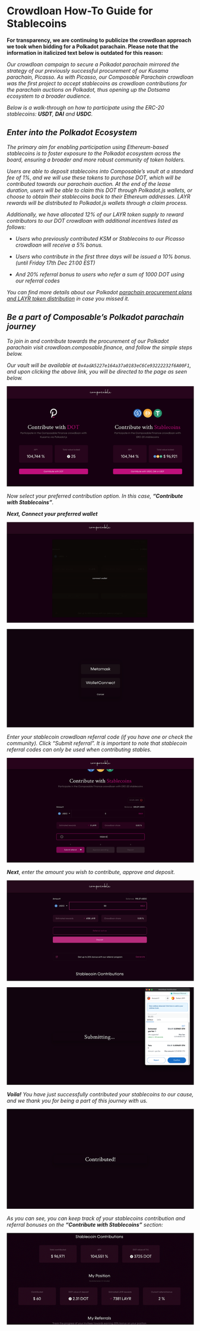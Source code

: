 # Crowdloan How-To Guide for Stablecoins

**For transparency, we are continuing to publicize the crowdloan approach we 
took when bidding for a Polkadot parachain. Please note that the information in 
italicized text below is outdated for this reason:**

*Our crowdloan campaign to secure a Polkadot parachain mirrored the strategy of 
our previously successful procurement of our Kusama parachain, Picasso. As with 
Picasso, our Composable Parachain crowdloan was the first project to accept 
stablecoins as crowdloan contributions for the parachain auctions on Polkadot, 
thus opening up the Dotsama ecosystem to a broader audience.*

*Below is a walk-through on how to participate using the ERC-20 stablecoins: 
**USDT**, **DAI** and **USDC**.*

## *Enter into the Polkadot Ecosystem*

*The primary aim for enabling participation using Ethereum-based stablecoins is 
to foster exposure to the Polkadot ecosystem across the board, ensuring a 
broader and more robust community of token holders.*

*Users are able to deposit stablecoins into Composable’s vault at a standard fee 
of 1%, and we will use these tokens to purchase DOT, which will be contributed 
towards our parachain auction. At the end of the lease duration, users will be 
able to claim this DOT through Polkadot.js wallets, or choose to obtain their 
stablecoins back to their Ethereum addresses. LAYR rewards will be distributed 
to Polkadot.js wallets through a claim process.*

*Additionally, we have allocated 12% of our LAYR token supply to reward 
contributors to our DOT crowdloan with additional incentives listed as 
follows:*

* *Users who previously contributed KSM or Stablecoins to our Picasso crowdloan 
  will receive a 5% bonus.*

* *Users who contribute in the first three days will be issued a 10% bonus. 
  (until Friday 17th Dec 21:00 EST)*

* *And 20% referral bonus to users who refer a sum of 1000 DOT using our 
  referral codes*

*You can find more details about our Polkadot [parachain procurement plans and 
LAYR token distribution](https://composablefi.medium.com/announcing-the-composable-polkadot-parachain-procurement-plans-a4e8dd82c4fe) 
in case you missed it.*

## *Be a part of Composable’s Polkadot parachain journey*

*To join in and contribute towards the procurement of our Polkadot parachain 
visit crowdloan.composable.finance, and follow the simple steps below.*

*Our vault will be available at `0x4adA5227e164a37a0183eC6Ce93222232f6A00F1`, and 
upon clicking the above link, you will be directed to the page as seen below.*

![cl-sc-1](./cl-sc-1.png)

*Now select your preferred contribution option. In this case, **“Contribute with 
Stablecoins”**.*

***Next, Connect your preferred wallet***

![cl-sc-2](./cl-sc-2.png)

![cl-sc-3](./cl-sc-3.png)

*Enter your stablecoin crowdloan referral code (if you have one or check the 
community). Click “Submit referral”. It is important to note that stablecoin 
referral codes can only be used when contributing stables.*

![cl-sc-4](./cl-sc-4.png)

***Next***, *enter the amount you wish to contribute, approve and deposit.*

![cl-sc-5](./cl-sc-5.png)

![cl-sc-6](./cl-sc-6.png)

***Voila!*** *You have just successfully contributed your stablecoins to our 
cause, and we thank you for being a part of this journey with us.*

![cl-sc-7](./cl-sc-7.png)

*As you can see, you can keep track of your stablecoins contribution and 
referral bonuses on the **“Contribute with Stablecoins”** section:*

![cl-sc-8](./cl-sc-8.png)

